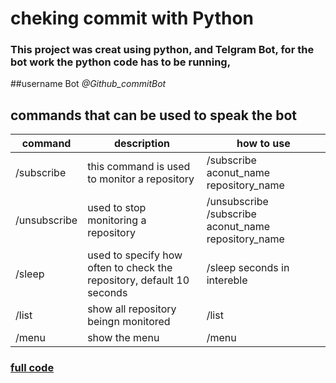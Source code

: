 <!-- Headings -->
<!-- links -->
<!-- Tables -->
<!-- Italics -->
# cheking commit with Python
<!-- Strong -->
### This project was creat using python, and Telgram Bot, for the bot work the python code has to be running, 
##username Bot *@Github_commitBot*

## commands that can be used to speak the bot
| command  | description | how to use |
| -------- |------------ | ---------- |
| /subscribe | this command is used to monitor a repository | /subscribe aconut_name repository_name |
| /unsubscribe | used to stop monitoring a repository | /unsubscribe /subscribe aconut_name repository_name |
| /sleep | used to specify how often to check the repository, default 10 seconds | /sleep seconds in intereble | 
| /list | show all repository beingn monitored | /list |
| /menu | show the menu | /menu |


### [full code](github.com)
